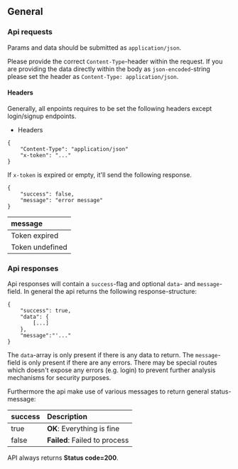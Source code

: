 ## General

### Api requests

Params and data should be submitted as `application/json`.

Please provide the correct `Content-Type`-header within the request. If you are providing the data directly within the body as `json-encoded`-string please set the header as `Content-Type: application/json`.

#### Headers

Generally, all enpoints requires to be set the following headers except login/signup endpoints.

- Headers
```
{
    "Content-Type": "application/json"
    "x-token": "..."
}
```

If `x-token` is expired or empty, it'll send the following response.

```
{
    "success": false,
    "message": "error message"
}
```

| message         |
| :-------------- |
| Token expired   |
| Token undefined |

### Api responses

Api responses will contain a `success`-flag and optional `data`- and `message`-field.
In general the api returns the following response-structure:

```
{
    "success": true,
    "data": {   
        [...]
    },
    "message":"'..."
}
```

The `data`-array is only present if there is any data to return. The `message`-field is only present if there are any errors. There may be special routes which doesn't expose any errors (e.g. login) to prevent further analysis mechanisms for security purposes.

Furthermore the api make use of various messages to return general status-message:

| success  | Description                   |
| :------- | :---------------------------- |
| true     | **OK**: Everything is fine    |
| false    | **Failed**: Failed to process |

API always returns **Status code=200**.